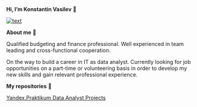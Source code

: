 **Hi, I’m Konstantin Vasilev** 👋

[![text](https://img.shields.io/badge/LinkedIn-0077B5?style=for-the-badge&logo=linkedin&logoColor=white)](https://www.linkedin.com/in/konstantin-vasilev-5b603598)

**About me** 👀

Qualified budgeting and finance professional. Well experienced in team leading and cross-functional cooperation. 

On the way to build a career in IT as data analyst. Currently looking for job opportunities on a part-time or volunteering basis in order to develop my new skills and gain relevant professional experience.

**My repositories** 💼

[Yandex.Praktikum Data Analyst Projects](https://github.com/kostava18/yandex-praktikum-projects)
